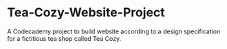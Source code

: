 # Tea-Cozy-Website-Project
A Codecademy project to build website according to a design specification for a fictitious tea shop called Tea Cozy.
